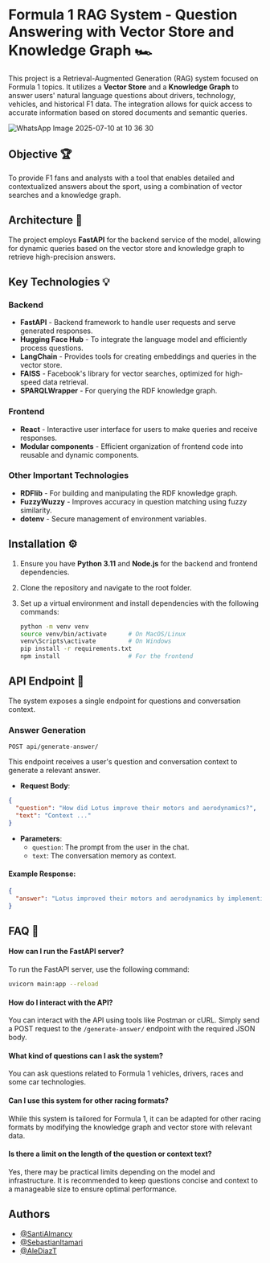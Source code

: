 
# Formula 1 RAG System - Question Answering with Vector Store and Knowledge Graph 🏎️

This project is a Retrieval-Augmented Generation (RAG) system focused on Formula 1 topics. It utilizes a **Vector Store** and a **Knowledge Graph** to answer users' natural language questions about drivers, technology, vehicles, and historical F1 data. The integration allows for quick access to accurate information based on stored documents and semantic queries.

![WhatsApp Image 2025-07-10 at 10 36 30](https://github.com/user-attachments/assets/2ea53f55-f1bc-4b04-b522-d4a6922e4070)

## Objective 🏆

To provide F1 fans and analysts with a tool that enables detailed and contextualized answers about the sport, using a combination of vector searches and a knowledge graph.

## Architecture 🚀

The project employs **FastAPI** for the backend service of the model, allowing for dynamic queries based on the vector store and knowledge graph to retrieve high-precision answers.

## Key Technologies 💡

### Backend
- **FastAPI** - Backend framework to handle user requests and serve generated responses.
- **Hugging Face Hub** - To integrate the language model and efficiently process questions.
- **LangChain** - Provides tools for creating embeddings and queries in the vector store.
- **FAISS** - Facebook's library for vector searches, optimized for high-speed data retrieval.
- **SPARQLWrapper** - For querying the RDF knowledge graph.

### Frontend
- **React** - Interactive user interface for users to make queries and receive responses.
- **Modular components** - Efficient organization of frontend code into reusable and dynamic components.

### Other Important Technologies
- **RDFlib** - For building and manipulating the RDF knowledge graph.
- **FuzzyWuzzy** - Improves accuracy in question matching using fuzzy similarity.
- **dotenv** - Secure management of environment variables.

## Installation ⚙️

1. Ensure you have **Python 3.11** and **Node.js** for the backend and frontend dependencies.
2. Clone the repository and navigate to the root folder.
3. Set up a virtual environment and install dependencies with the following commands:

    ```bash
    python -m venv venv
    source venv/bin/activate      # On MacOS/Linux
    venv\Scripts\activate         # On Windows
    pip install -r requirements.txt
    npm install                   # For the frontend
    ```

## API Endpoint 📡

The system exposes a single endpoint for questions and conversation context.


### Answer Generation

```http
POST api/generate-answer/

```
This endpoint receives a user's question and conversation context to generate a relevant answer.

- **Request Body**:
```json
{
  "question": "How did Lotus improve their motors and aerodynamics?",
  "text": "Context ..."
}
```
- **Parameters**:
  - `question`: The prompt from the user in the chat.
  - `text`: The conversation memory as context.

#### Example Response:
```json
{
  "answer": "Lotus improved their motors and aerodynamics by implementing advanced aerodynamics techniques and enhancing engine performance through innovative design changes."
}
```

## FAQ 🤔

#### How can I run the FastAPI server?
To run the FastAPI server, use the following command:
```bash
uvicorn main:app --reload
```

#### How do I interact with the API?
You can interact with the API using tools like Postman or cURL. Simply send a POST request to the `/generate-answer/` endpoint with the required JSON body.

#### What kind of questions can I ask the system?
You can ask questions related to Formula 1 vehicles, drivers, races and some car technologies.

#### Can I use this system for other racing formats?
While this system is tailored for Formula 1, it can be adapted for other racing formats by modifying the knowledge graph and vector store with relevant data.

#### Is there a limit on the length of the question or context text?
Yes, there may be practical limits depending on the model and infrastructure. It is recommended to keep questions concise and context to a manageable size to ensure optimal performance.


## Authors
- [@SantiAlmancy](https://github.com/SantiAlmancy)
- [@SebastianItamari](https://github.com/SebastianItamari)
- [@AleDiazT](https://github.com/AleDiazT)
